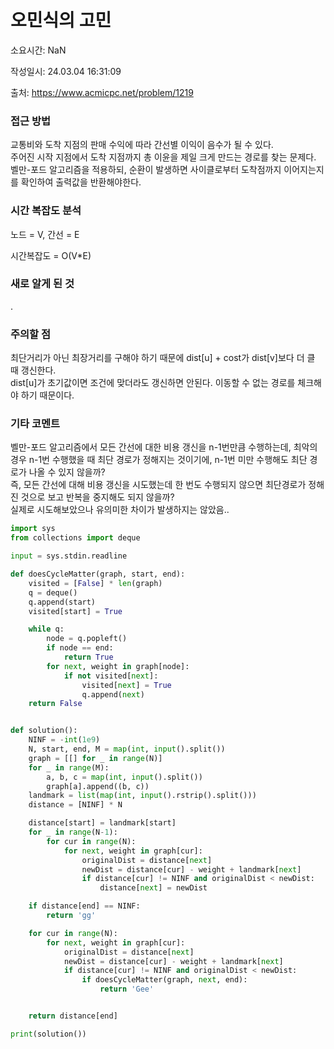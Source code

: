 # 오민식의 고민

소요시간: NaN

작성일시: 24.03.04 16:31:09

출처: https://www.acmicpc.net/problem/1219

### 접근 방법
교통비와 도착 지점의 판매 수익에 따라 간선별 이익이 음수가 될 수 있다.  
주어진 시작 지점에서 도착 지점까지 총 이윤을 제일 크게 만드는 경로를 찾는 문제다.  
벨만-포드 알고리즘을 적용하되, 순환이 발생하면 사이클로부터 도착점까지 이어지는지를 확인하여 출력값을 반환해야한다. 

### 시간 복잡도 분석
노드 = V, 간선 = E

시간복잡도 = O(V*E)

### 새로 알게 된 것
.

### 주의할 점
최단거리가 아닌 최장거리를 구해야 하기 때문에 dist[u] + cost가 dist[v]보다 더 클 때 갱신한다.  
dist[u]가 초기값이면 조건에 맞더라도 갱신하면 안된다. 이동할 수 없는 경로를 체크해야 하기 때문이다.

### 기타 코멘트
벨만-포드 알고리즘에서 모든 간선에 대한 비용 갱신을 n-1번만큼 수행하는데, 최악의 경우 n-1번 수행했을 때 최단 경로가 정해지는 것이기에, n-1번 미만 수행해도 최단 경로가 나올 수 있지 않을까?  
즉, 모든 간선에 대해 비용 갱신을 시도했는데 한 번도 수행되지 않으면 최단경로가 정해진 것으로 보고 반복을 중지해도 되지 않을까?  
실제로 시도해보았으나 유의미한 차이가 발생하지는 않았음..

```python
import sys
from collections import deque

input = sys.stdin.readline

def doesCycleMatter(graph, start, end):
    visited = [False] * len(graph)
    q = deque()
    q.append(start)
    visited[start] = True

    while q:
        node = q.popleft()
        if node == end:
            return True
        for next, weight in graph[node]:
            if not visited[next]:
                visited[next] = True
                q.append(next)
    return False


def solution():
    NINF = -int(1e9)
    N, start, end, M = map(int, input().split())
    graph = [[] for _ in range(N)]
    for _ in range(M):
        a, b, c = map(int, input().split())
        graph[a].append((b, c))
    landmark = list(map(int, input().rstrip().split()))
    distance = [NINF] * N

    distance[start] = landmark[start]
    for _ in range(N-1):
        for cur in range(N):
            for next, weight in graph[cur]:
                originalDist = distance[next]
                newDist = distance[cur] - weight + landmark[next]
                if distance[cur] != NINF and originalDist < newDist:
                    distance[next] = newDist

    if distance[end] == NINF:
        return 'gg'

    for cur in range(N):
        for next, weight in graph[cur]:
            originalDist = distance[next]
            newDist = distance[cur] - weight + landmark[next]
            if distance[cur] != NINF and originalDist < newDist:
                if doesCycleMatter(graph, next, end):
                    return 'Gee'


    return distance[end]

print(solution())
```
